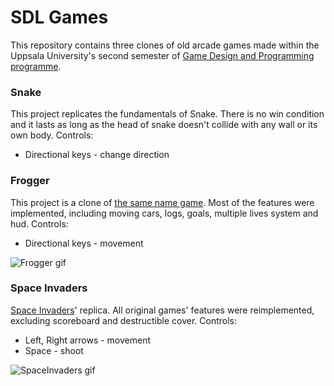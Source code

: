 # SDL Games
This repository contains three clones of old arcade games made within the Uppsala University's second semester of [Game Design and Programming programme](https://www.uu.se/en/admissions/bachelor/programme/?pKod=HSP1K). 

### Snake
This project replicates the fundamentals of Snake. There is no win condition and it lasts as long as the head of snake doesn't collide with any wall or its own body. 
Controls: 
* Directional keys - change direction

### Frogger
This project is a clone of [the same name game](https://youtu.be/WNrz9_Fe-Us). Most of the features were implemented, including moving cars, logs, goals, multiple lives system and hud. 
Controls: 
* Directional keys - movement

![Frogger gif][1]

### Space Invaders
[Space Invaders](https://youtu.be/MU4psw3ccUI)' replica. All original games' features were reimplemented, excluding scoreboard and destructible cover. 
Controls: 
* Left, Right arrows - movement
* Space - shoot

![SpaceInvaders gif][2]

[1]: https://i.imgur.com/b5WUL56.gif "Frogger"
[2]: https://i.imgur.com/KqlDjwn.gif "Space Invaders"

